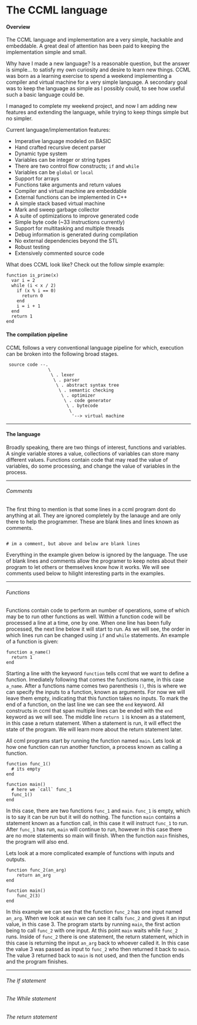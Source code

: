 # The CCML language

#### Overview

The CCML language and implementation are a very simple, hackable and embeddable.
A great deal of attention has been paid to keeping the implementation simple and
small.

Why have I made a new language?  Is a reasonable question, but the answer is
simple... to satisfy my own curiosity and desire to learn new things.
CCML was born as a learning exercise to spend a weekend implementing a compiler
and virtual machine for a very simple language.  A secondary goal was to keep
the language as simple as I possibly could, to see how useful such a basic
language could be.

I managed to complete my weekend project, and now I am adding new features and
extending the language, while trying to keep things simple but no simpler.

Current language/implementation features:
- Imperative language modeled on BASIC
- Hand crafted recursive decent parser
- Dynamic type system
- Variables can be integer or string types
- There are two control flow constructs; `if` and `while`
- Variables can be `global` or `local`
- Support for arrays
- Functions take arguments and return values
- Compiler and virtual machine are embeddable
- External functions can be implemented in C++
- A simple stack based virtual machine
- Mark and sweep garbage collector
- A suite of optimizations to improve generated code
- Simple byte code (~33 instructions currently)
- Support for multitasking and multiple threads
- Debug information is generated during compilation
- No external dependencies beyond the STL
- Robust testing
- Extensively commented source code

What does CCML look like?  Check out the follow simple example:
```
function is_prime(x)
  var i = 2
  while (i < x / 2)
    if (x % i == 0)
      return 0
    end
    i = i + 1
  end
  return 1
end
```


#### The compilation pipeline

CCML follows a very conventional language pipeline for which, execution can be
broken into the following broad stages.

```
 source code --.
                \ 
                 \ . lexer
                  \ . parser
                   \ . abstract syntax tree
                    \ . semantic checking
                     \ . optimizer
                      \ . code generator
                       \ . bytecode
                        \
                         '--> virtual machine
```

----
#### The language

Broadly speaking, there are two things of interest, functions and variables.
A single variable stores a value, collections of variables can store many different values.
Functions contain code that may read the value of variables, do some processing, and change the value of variables in the process.


----
###### Comments

The first thing to mention is that some lines in a ccml program dont do anything at all.  They are ignored completely by the lanauge and are only there to help the programmer.
These are blank lines and lines known as comments.

```

# im a comment, but above and below are blank lines

```

Everything in the example given below is ignored by the language.  The use of blank lines and comments allow the programer to keep notes about their program to let others or themselves
know how it works.  We will see comments used below to hilight interesting parts in the examples.

----
###### Functions

Functions contain code to perform an number of operations, some of which may be to run other functions as well.
Within a function code will be processed a line at a time, one by one.  When one line has been fully processed, the next line below it will start to run.
As we will see, the order in which lines run can be changed using `if` and `while` statements.
An example of a function is given:

```
function a_name()
  return 1
end
```

Starting a line with the keyword `function` tells ccml that we want to define a function.  Imediately following that comes the functions name, in this case `a_name`.
After a functions name comes two parenthesis `()`, this is where we can specify the inputs to a function, known as arguments.  For now we will leave them empty, indicating that this function takes no inputs.
To mark the end of a function, on the last line we can see the `end` keyword.  All constructs in ccml that span multiple lines can be ended with the `end` keyword as we will see.
The middle line `return 1` is known as a statement, in this case a return statement.  When a statement is run, it will effect the state of the program.  We will learn more about the return statement later.

All ccml programs start by running the function named `main`.  Lets look at how one function can run another function, a process known as calling a function.

```
function func_1()
  # its empty
end

function main()
  # here we `call` func_1
  func_1()
end
```

In this case, there are two functions `func_1` and `main`.  `func_1` is empty, which is to say it can be run but it will do nothing.
The function `main` contains a statement known as a function call, in this case it will instruct `func_1` to run.
After `func_1` has run, `main` will continue to run, however in this case there are no more statements so main will finish.
When the function `main` finishes, the program will also end.

Lets look at a more complicated example of functions with inputs and outputs.

```
function func_2(an_arg)
    return an_arg
end

function main()
    func_2(3)
end
```

In this example we can see that the function `func_2` has one input named `an_arg`.
When we look at `main` we can see it calls `func_2` and gives it an input value, in this case 3.
The program starts by running `main`, the first action being to call `func_2` with one input.
At this point `main` waits while `func_2` runs.  Inside of `func_2` there is one statement, the
return statement, which in this case is returning the input `an_arg` back to whoever called it.
In this case the value 3 was passed as input to `func_2` who then returned it back to `main`.
The value 3 returned back to `main` is not used, and then the function ends and the program finishes.

----
###### The If statement



###### The While statement


###### The return statement


